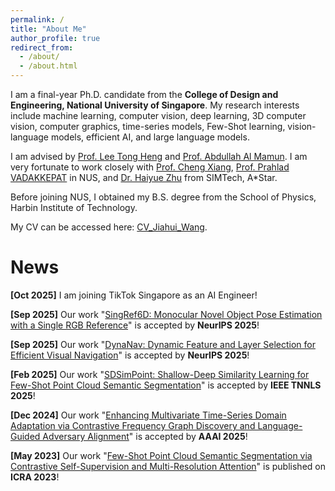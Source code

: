 ```yaml
---
permalink: /
title: "About Me"
author_profile: true
redirect_from: 
  - /about/
  - /about.html
---
```


I am a final-year Ph.D. candidate from the **College of Design and Engineering, National University of Singapore**. My research interests include machine learning, computer vision, deep learning, 3D computer vision, computer graphics, time-series models, Few-Shot learning, vision-language models, efficient AI, and large language models.

I am advised by [Prof. Lee Tong Heng](https://cde.nus.edu.sg/ece/staff/lee-tong-heng/) and [Prof. Abdullah Al Mamun](https://cde.nus.edu.sg/ece/staff/abdullah-al-mamun/). I am very fortunate to work closely with [Prof. Cheng Xiang](https://cde.nus.edu.sg/ece/staff/xiang-cheng/), [Prof. Prahlad VADAKKEPAT](https://cde.nus.edu.sg/ece/staff/prahlad-vadakkepat/) in NUS, and [Dr. Haiyue Zhu](https://research.a-star.edu.sg/researcher/haiyue-zhu/) from SIMTech, A*Star.

Before joining NUS, I obtained my B.S. degree from the School of Physics, Harbin Institute of Technology.

My CV can be accessed here: [CV_Jiahui_Wang](../files/CV_Jiahui_Wang_3D.pdf).

News
======
**[Oct 2025]** I am joining TikTok Singapore as an AI Engineer!

**[Sep 2025]** Our work "[SingRef6D: Monocular Novel Object Pose Estimation with a Single RGB Reference](https://neurips.cc/virtual/2025/poster/115633)" is accepted by **NeurIPS 2025**!

**[Sep 2025]** Our work "[DynaNav: Dynamic Feature and Layer Selection for Efficient Visual Navigation](https://neurips.cc/virtual/2025/poster/119244)" is accepted by **NeurIPS 2025**!

**[Feb 2025]** Our work "[SDSimPoint: Shallow-Deep Similarity Learning for Few-Shot Point Cloud Semantic Segmentation](https://ieeexplore.ieee.org/document/10937251/)" is accepted by **IEEE TNNLS 2025**!

**[Dec 2024]** Our work "[Enhancing Multivariate Time-Series Domain Adaptation via Contrastive Frequency Graph Discovery and Language-Guided Adversary Alignment](https://ojs.aaai.org/index.php/AAAI/article/view/33863)" is accepted by **AAAI 2025**!

**[May 2023]** Our work "[Few-Shot Point Cloud Semantic Segmentation via Contrastive Self-Supervision and Multi-Resolution Attention](https://www.semanticscholar.org/paper/Few-Shot-Point-Cloud-Semantic-Segmentation-via-and-Wang-Zhu/439ca9e2ea39520cd288960493ad5854aff758bd)" is published on **ICRA 2023**!

